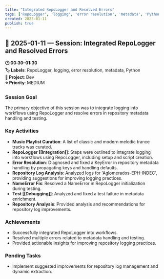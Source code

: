 ```yaml
---
title: "Integrated RepoLogger and Resolved Errors"
tags: ['RepoLogger', 'logging', 'error resolution', 'metadata', 'Python']
created: 2025-01-11
publish: true
---
```


## 📅 2025-01-11 — Session: Integrated RepoLogger and Resolved Errors

**🕒 00:30–01:30**  
**🏷️ Labels**: RepoLogger, logging, error resolution, metadata, Python  
**📂 Project**: Dev  
**⭐ Priority**: MEDIUM  


### Session Goal
The primary objective of this session was to integrate logging into workflows using RepoLogger and resolve errors in repository metadata handling and testing.

### Key Activities
- **Music Playlist Curation**: A list of classic and modern melodic trance tracks was curated.
- **RepoLogger [[Integration]]**: Steps were outlined to integrate logging into workflows using RepoLogger, including setup and script creation.
- **Error Resolution**: Diagnosed and fixed a KeyError in repository metadata handling by propagating keys and handling defaults.
- **Repository Log Analysis**: Analyzed logs for 'Aglomerados-EPH-INDEC', providing suggestions for improving logging practices.
- **NameError Fix**: Resolved a NameError in RepoLogger initialization during testing.
- **Test [[Debugging]]**: Analyzed and fixed a test failure in metadata enrichment.
- **Repository Analysis**: Provided analysis and recommendations for repository log improvements.

### Achievements
- Successfully integrated RepoLogger into workflows.
- Resolved multiple errors related to metadata handling and testing.
- Provided actionable insights for improving repository logging practices.

### Pending Tasks
- Implement suggested improvements for repository log management and dynamic extraction.
